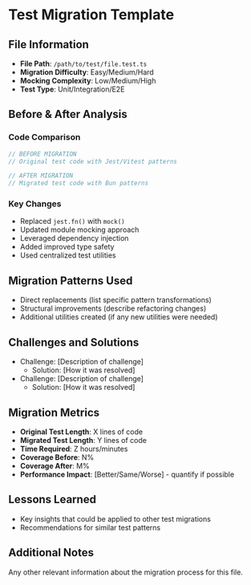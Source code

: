 # Test Migration Template

## File Information
- **File Path**: `/path/to/test/file.test.ts`
- **Migration Difficulty**: Easy/Medium/Hard
- **Mocking Complexity**: Low/Medium/High
- **Test Type**: Unit/Integration/E2E

## Before & After Analysis

### Code Comparison
```typescript
// BEFORE MIGRATION
// Original test code with Jest/Vitest patterns

// AFTER MIGRATION
// Migrated test code with Bun patterns
```

### Key Changes
- Replaced `jest.fn()` with `mock()`
- Updated module mocking approach
- Leveraged dependency injection
- Added improved type safety
- Used centralized test utilities

## Migration Patterns Used
- Direct replacements (list specific pattern transformations)
- Structural improvements (describe refactoring changes)
- Additional utilities created (if any new utilities were needed)

## Challenges and Solutions
- Challenge: [Description of challenge]
  - Solution: [How it was resolved]
- Challenge: [Description of challenge]
  - Solution: [How it was resolved]

## Migration Metrics
- **Original Test Length**: X lines of code
- **Migrated Test Length**: Y lines of code
- **Time Required**: Z hours/minutes
- **Coverage Before**: N%
- **Coverage After**: M%
- **Performance Impact**: [Better/Same/Worse] - quantify if possible

## Lessons Learned
- Key insights that could be applied to other test migrations
- Recommendations for similar test patterns

## Additional Notes
Any other relevant information about the migration process for this file.

